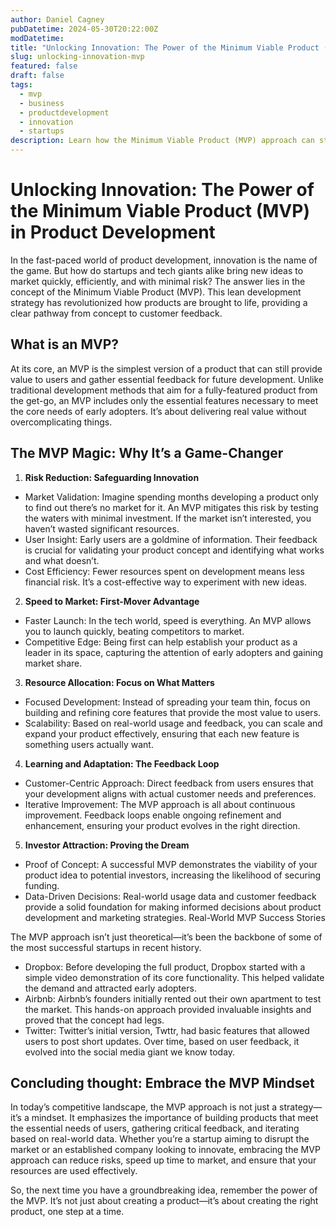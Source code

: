```yaml
---
author: Daniel Cagney
pubDatetime: 2024-05-30T20:22:00Z
modDatetime:
title: "Unlocking Innovation: The Power of the Minimum Viable Product (MVP) in Product Development"
slug: unlocking-innovation-mvp
featured: false
draft: false
tags:
  - mvp
  - business
  - productdevelopment
  - innovation
  - startups
description: Learn how the Minimum Viable Product (MVP) approach can streamline product development, minimize risks, and maximize customer feedback for innovative success.
---
```


# Unlocking Innovation: The Power of the Minimum Viable Product (MVP) in Product Development

In the fast-paced world of product development, innovation is the name of the game. But how do startups and tech giants alike bring new ideas to market quickly, efficiently, and with minimal risk? The answer lies in the concept of the Minimum Viable Product (MVP). This lean development strategy has revolutionized how products are brought to life, providing a clear pathway from concept to customer feedback.

## What is an MVP?

At its core, an MVP is the simplest version of a product that can still provide value to users and gather essential feedback for future development. Unlike traditional development methods that aim for a fully-featured product from the get-go, an MVP includes only the essential features necessary to meet the core needs of early adopters. It’s about delivering real value without overcomplicating things.

## The MVP Magic: Why It’s a Game-Changer

1. **Risk Reduction: Safeguarding Innovation**

- Market Validation: Imagine spending months developing a product only to find out there’s no market for it. An MVP mitigates this risk by testing the waters with minimal investment. If the market isn’t interested, you haven’t wasted significant resources.
- User Insight: Early users are a goldmine of information. Their feedback is crucial for validating your product concept and identifying what works and what doesn’t.
- Cost Efficiency: Fewer resources spent on development means less financial risk. It’s a cost-effective way to experiment with new ideas.

2. **Speed to Market: First-Mover Advantage**

- Faster Launch: In the tech world, speed is everything. An MVP allows you to launch quickly, beating competitors to market.
- Competitive Edge: Being first can help establish your product as a leader in its space, capturing the attention of early adopters and gaining market share.

3. **Resource Allocation: Focus on What Matters**

- Focused Development: Instead of spreading your team thin, focus on building and refining core features that provide the most value to users.
- Scalability: Based on real-world usage and feedback, you can scale and expand your product effectively, ensuring that each new feature is something users actually want.

4. **Learning and Adaptation: The Feedback Loop**

- Customer-Centric Approach: Direct feedback from users ensures that your development aligns with actual customer needs and preferences.
- Iterative Improvement: The MVP approach is all about continuous improvement. Feedback loops enable ongoing refinement and enhancement, ensuring your product evolves in the right direction.

5. **Investor Attraction: Proving the Dream**

- Proof of Concept: A successful MVP demonstrates the viability of your product idea to potential investors, increasing the likelihood of securing funding.
- Data-Driven Decisions: Real-world usage data and customer feedback provide a solid foundation for making informed decisions about product development and marketing strategies.
  Real-World MVP Success Stories

The MVP approach isn’t just theoretical—it’s been the backbone of some of the most successful startups in recent history.

- Dropbox: Before developing the full product, Dropbox started with a simple video demonstration of its core functionality. This helped validate the demand and attracted early adopters.
- Airbnb: Airbnb’s founders initially rented out their own apartment to test the market. This hands-on approach provided invaluable insights and proved that the concept had legs.
- Twitter: Twitter’s initial version, Twttr, had basic features that allowed users to post short updates. Over time, based on user feedback, it evolved into the social media giant we know today.

## Concluding thought: Embrace the MVP Mindset

In today’s competitive landscape, the MVP approach is not just a strategy—it’s a mindset. It emphasizes the importance of building products that meet the essential needs of users, gathering critical feedback, and iterating based on real-world data. Whether you’re a startup aiming to disrupt the market or an established company looking to innovate, embracing the MVP approach can reduce risks, speed up time to market, and ensure that your resources are used effectively.

So, the next time you have a groundbreaking idea, remember the power of the MVP. It’s not just about creating a product—it’s about creating the right product, one step at a time.
